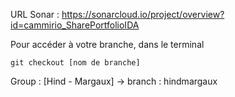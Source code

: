 URL Sonar : https://sonarcloud.io/project/overview?id=cammirio_SharePortfolioIDA

Pour accéder à votre branche, dans le terminal
```
git checkout [nom de branche]
```

Group : [Hind - Margaux] →  branch : hindmargaux 
